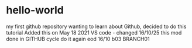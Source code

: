 # hello-world
my first github repository
wanting to learn about Github, decided to do this tutorial
Added this on May 18 2021
VS code - changed 16/10/25
this mod done in GITHUB
 cycle do it again
eod 16/10
b03
BRANCH01
